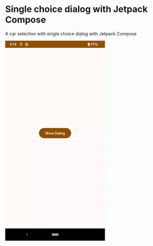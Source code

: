 # Single choice dialog with Jetpack Compose

A car selection with single choice dialog with Jetpack Compose

![Preview](img/JetpackComposeSingleChoiceDialog.gif)